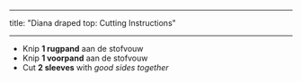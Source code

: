 - - -
title: "Diana draped top: Cutting Instructions"
- - -

- Knip **1 rugpand** aan de stofvouw
- Knip **1 voorpand** aan de stofvouw
- Cut **2 sleeves** with _good sides together_

